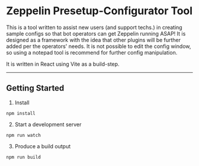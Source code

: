 # Zeppelin Presetup-Configurator Tool

This is a tool written to assist new users (and support techs.) in creating sample configs so that bot operators can get Zeppelin running ASAP! It is designed as a framework with the idea that other plugins will be further added per the operators' needs. It
is not possible to edit the config window, so using a notepad tool is recommend for further config manipulation. 

It is written in React using Vite as a build-step.

---

## Getting Started

1. Install 

`npm install`

2. Start a development server 

`npm run watch`

3. Produce a build output

`npm run build`
